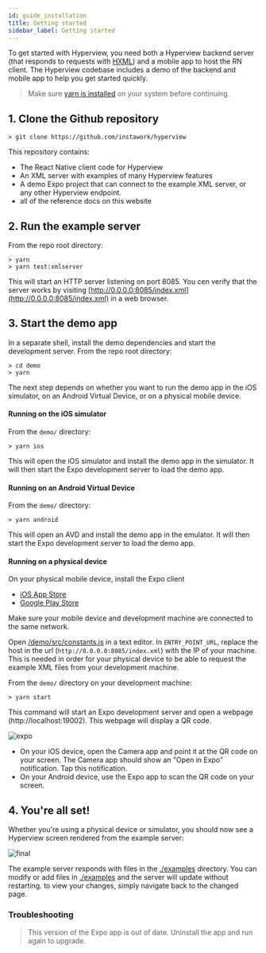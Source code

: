```yaml
---
id: guide_installation
title: Getting started
sidebar_label: Getting started
---
```


To get started with Hyperview, you need both a Hyperview backend server (that responds to requests with [HXML](/docs/guide_installation)) and a mobile app to host the RN client. The Hyperview codebase includes a demo of the backend and mobile app to help you get started quickly.

> Make sure [yarn is installed](https://yarnpkg.com/lang/en/docs/install) on your system before continuing.

## 1. Clone the Github repository

```
> git clone https://github.com/instawork/hyperview
```

This repository contains:

- The React Native client code for Hyperview
- An XML server with examples of many Hyperview features
- A demo Expo project that can connect to the example XML server, or any other Hyperview endpoint.
- all of the reference docs on this website

## 2. Run the example server

From the repo root directory:

```
> yarn
> yarn test:xmlserver
```

This will start an HTTP server listening on port 8085. You cen verify that the server works by visiting [http://0.0.0.0:8085/index.xml](http://0.0.0.0:8085/index.xml) in a web browser.

## 3. Start the demo app

In a separate shell, install the demo dependencies and start the development server. From the repo root directory:

```
> cd demo
> yarn
```

The next step depends on whether you want to run the demo app in the iOS simulator, on an Android Virtual Device, or on a physical mobile device.

#### Running on the iOS simulator

From the `demo/` directory:

```
> yarn ios
```

This will open the iOS simulator and install the demo app in the simulator. It will then start the Expo development server to load the demo app.

#### Running on an Android Virtual Device

From the `demo/` directory:

```
> yarn android
```

This will open an AVD and install the demo app in the emulator. It will then start the Expo development server to load the demo app.

#### Running on a physical device

On your physical mobile device, install the Expo client

- [iOS App Store](https://itunes.apple.com/us/app/expo-client/id982107779?mt=8)
- [Google Play Store](https://play.google.com/store/apps/details?id=host.exp.exponent)

Make sure your mobile device and development machine are connected to the same network.

Open [/demo/src/constants.js](/demo/src/constants.js) in a text editor. In `ENTRY_POINT_URL`, replace the host in the url (`http://0.0.0.0:8085/index.xml`) with the IP of your machine. This is needed in order for your physical device to be able to request the example XML files from your development machine.

From the `demo/` directory on your development machine:

```
> yarn start
```

This command will start an Expo development server and open a webpage (http://localhost:19002). This webpage will display a QR code.

![expo](/img/guide_installation1.png)

- On your iOS device, open the Camera app and point it at the QR code on your screen. The Camera app should show an "Open in Expo" notification. Tap this notification.
- On your Android device, use the Expo app to scan the QR code on your screen.

## 4. You're all set!

Whether you're using a physical device or simulator, you should now see a Hyperview screen rendered from the example server:

![final](/img/guide_installation2.gif)

The example server responds with files in the [./examples](/docs/example_index.md) directory. You can modify or add files in [./examples](/docs/example_index.md) and the server will update without restarting. to view your changes, simply navigate back to the changed page.

### Troubleshooting

> This version of the Expo app is out of date. Uninstall the app and run again to upgrade.
